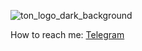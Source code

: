 ![ton_logo_dark_background](https://user-images.githubusercontent.com/42098239/201576868-7c0cea9a-a9ca-452c-ac18-b6cd30ceff0c.svg)

How to reach me: [Telegram](https://t.me/delovoyslava)

